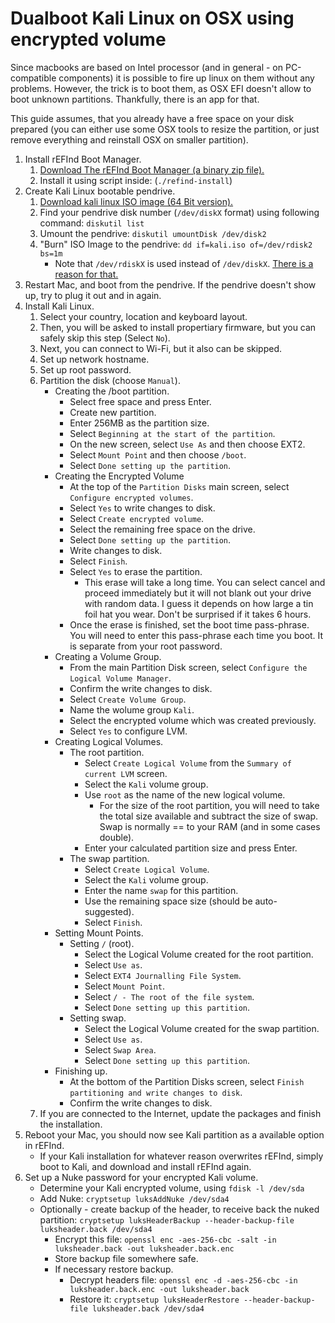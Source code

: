 # Dualboot Kali Linux on OSX using encrypted volume

Since macbooks are based on Intel processor (and in general - on PC-compatible
components) it is possible to fire up linux on them without any problems.
However, the trick is to boot them, as OSX EFI doesn't allow to boot unknown
partitions. Thankfully, there is an app for that.

This guide assumes, that you already have a free space on your disk prepared
(you can either use some OSX tools to resize the partition, or just remove
everything and reinstall OSX on smaller partition).

1. Install rEFInd Boot Manager.
    1. [Download The rEFInd Boot Manager (a binary zip file).](http://www.rodsbooks.com/refind/getting.html)
    1. Install it using script inside: (`./refind-install`)
1. Create Kali Linux bootable pendrive.
    1. [Download kali linux ISO image (64 Bit version).](https://www.kali.org/downloads/)
    1. Find your pendrive disk number (`/dev/diskX` format) using following command: `diskutil list`
    1. Umount the pendrive: `diskutil umountDisk /dev/disk2`
    1. "Burn" ISO Image to the pendrive: `dd if=kali.iso of=/dev/rdisk2 bs=1m`
        * Note that `/dev/rdiskX` is used instead of `/dev/diskX`. [There is a reason for that.](https://superuser.com/questions/631592/why-is-dev-rdisk-about-20-times-faster-than-dev-disk-in-mac-os-x)
1. Restart Mac, and boot from the pendrive. If the pendrive doesn't show up, try to plug it out and in again.
1. Install Kali Linux.
    1. Select your country, location and keyboard layout.
    1. Then, you will be asked to install propertiary firmware, but you can safely skip this step (Select `No`).
    1. Next, you can connect to Wi-Fi, but it also can be skipped.
    1. Set up network hostname.
    1. Set up root password.
    1. Partition the disk (choose `Manual`).
        * Creating the /boot partition.
            * Select free space and press Enter.
            * Create new partition.
            * Enter 256MB as the partition size.
            * Select `Beginning at the start of the partition`.
            * On the new screen, select `Use As` and then choose EXT2.
            * Select `Mount Point` and then choose `/boot`.
            * Select `Done setting up the partition`.
        * Creating the Encrypted Volume
            * At the top of the `Partition Disks` main screen, select `Configure encrypted volumes`.
            * Select `Yes` to write changes to disk.
            * Select `Create encrypted volume`.
            * Select the remaining free space on the drive.
            * Select `Done setting up the partition`.
            * Write changes to disk.
            * Select `Finish`.
            * Select `Yes` to erase the partition.
                * This erase will take a long time. You can select cancel and proceed immediately but it will not blank out your drive with random data. I guess it depends on how large a tin foil hat you wear. Don't be surprised if it takes 6 hours.
            * Once the erase is finished, set the boot time pass-phrase. You will need to enter this pass-phrase each time you boot. It is separate from your root password.
        * Creating a Volume Group.
            * From the main Partition Disk screen, select `Configure the Logical Volume Manager`.
            * Confirm the write changes to disk.
            * Select `Create Volume Group`.
            * Name the wolume group `Kali`.
            * Select the encrypted volume which was created previously.
            * Select `Yes` to configure LVM.
        * Creating Logical Volumes.
            * The root partition.
                * Select `Create Logical Volume` from the `Summary of current LVM` screen.
                * Select the `Kali` volume group.
                * Use `root` as the name of the new logical volume.
                    * For the size of the root partition, you will need to take the total size available and subtract the size of swap. Swap is normally == to your RAM (and in some cases double).
                * Enter your calculated partition size and press Enter.
            * The swap partition.
                * Select `Create Logical Volume`.
                * Select the `Kali` volume group.
                * Enter the name `swap` for this partition.
                * Use the remaining space size (should be auto-suggested).
                * Select `Finish`.
        * Setting Mount Points.
            * Setting `/` (root).
                * Select the Logical Volume created for the root partition.
                * Select `Use as`.
                * Select `EXT4 Journalling File System`.
                * Select `Mount Point`.
                * Select `/ - The root of the file system`.
                * Select `Done setting up this partition`.
            * Setting swap.
                * Select the Logical Volume created for the swap partition.
                * Select `Use as`.
                * Select `Swap Area`.
                * Select `Done setting up this partition`.
        * Finishing up.
            * At the bottom of the Partition Disks screen, select `Finish partitioning and write changes to disk`.
            * Confirm the write changes to disk.
    1. If you are connected to the Internet, update the packages and finish the installation.
1. Reboot your Mac, you should now see Kali partition as a available option in rEFInd.
    * If your Kali installation for whatever reason overwrites rEFInd, simply boot to Kali, and download and install rEFInd again.
1. Set up a Nuke password for your encrypted Kali volume.
    * Determine your Kali encrypted volume, using `fdisk -l /dev/sda`
    * Add Nuke: `cryptsetup luksAddNuke /dev/sda4`
    * Optionally - create backup of the header, to receive back the nuked partition: `cryptsetup luksHeaderBackup --header-backup-file luksheader.back /dev/sda4`
        * Encrypt this file: `openssl enc -aes-256-cbc -salt -in luksheader.back -out luksheader.back.enc`
        * Store backup file somewhere safe.
        * If necessary restore backup.
            * Decrypt headers file: `openssl enc -d -aes-256-cbc -in luksheader.back.enc -out luksheader.back`
            * Restore it: `cryptsetup luksHeaderRestore --header-backup-file luksheader.back /dev/sda4`
